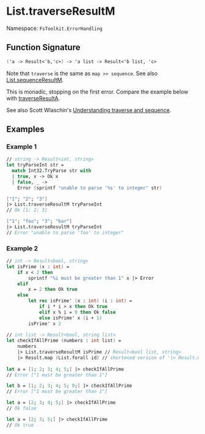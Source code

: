 # List.traverseResultM

Namespace: `FsToolkit.ErrorHandling`

## Function Signature

```fsharp
('a -> Result<'b,'c>) -> 'a list -> Result<'b list, 'c>
```

Note that `traverse` is the same as `map >> sequence`. See also [List.sequenceResultM](sequenceResultM.md).

This is monadic, stopping on the first error. Compare the example below with [traverseResultA](traverseResultA.md).

See also Scott Wlaschin's [Understanding traverse and sequence](https://fsharpforfunandprofit.com/posts/elevated-world-4/).

## Examples

### Example 1

```fsharp
// string -> Result<int, string>
let tryParseInt str =
  match Int32.TryParse str with
  | true, x -> Ok x
  | false, _ -> 
    Error (sprintf "unable to parse '%s' to integer" str)

["1"; "2"; "3"]
|> List.traverseResultM tryParseInt 
// Ok [1; 2; 3]

["1"; "foo"; "3"; "bar"]
|> List.traverseResultM tryParseInt 
// Error "unable to parse 'foo' to integer"
```

### Example 2

```fsharp
// int -> Result<bool, string>
let isPrime (x : int) =
    if x < 2 then 
        sprintf "%i must be greater than 1" x |> Error
    elif 
        x = 2 then Ok true
    else
        let rec isPrime' (x : int) (i : int) =
            if i * i > x then Ok true
            elif x % i = 0 then Ok false
            else isPrime' x (i + 1)
        isPrime' x 2
  
// int list -> Result<bool, string list>      
let checkIfAllPrime (numbers : int list) =
    numbers
    |> List.traverseResultM isPrime // Result<bool list, string>
    |> Result.map (List.forall id) // shortened version of '|> Result.map (fun boolList -> boolList |> List.map (fun x -> x = true))';
    
let a = [1; 2; 3; 4; 5;] |> checkIfAllPrime
// Error ["1 must be greater than 1"]

let b = [1; 2; 3; 4; 5; 0;] |> checkIfAllPrime
// Error ["1 must be greater than 1"]

let a = [2; 3; 4; 5;] |> checkIfAllPrime
// Ok false

let a = [2; 3; 5;] |> checkIfAllPrime
// Ok true
```
